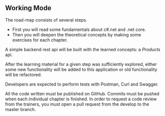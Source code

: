 ## Working Mode

The road-map consists of several steps.
 - First you will read some fundamentals about c#.net and .net core.  
 - Then you will deepen the theoretical concepts by making some exercises for each chapter.  

A simple backend rest api will be built with the learned concepts: a *Products* api.  

After the learning material for a given step was sufficiently explored, either some new functionality will be added to this application or old functionality will be refactored.  

Developers are expected to perform tests with Postman, Curl and Swagger.  

All the code written must be published on GitHub. Commits must be pushed when each individual chapter is finished. 
In order to request a code review from the trainers, you must open a pull request from the develop to the master branch.
